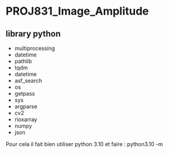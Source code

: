 # PROJ831_Image_Amplitude

## library python
- multiprocessing
- datetime
- pathlib
- tqdm
- datetime
- asf_search
- os
- getpass
- sys
- argparse
- cv2
- rioxarray
- numpy
- json

Pour cela il fait bien utiliser python 3.10 et faire : python3.10 -m <nom de la librairie>
